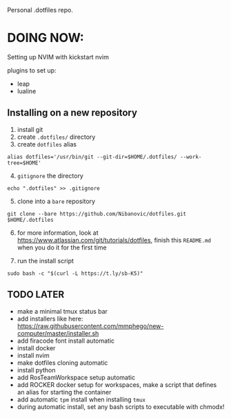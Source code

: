 Personal .dotfiles repo.


# DOING NOW:
Setting up NVIM with kickstart nvim

plugins to set up:
- leap
- lualine






## Installing on a new repository
1. install git
2. create `.dotfiles/` directory
3. create `dotfiles` alias

```
alias dotfiles='/usr/bin/git --git-dir=$HOME/.dotfiles/ --work-tree=$HOME'

```
4. `gitignore` the directory
```
echo ".dotfiles" >> .gitignore
```
5. clone into a `bare` repository
```
git clone --bare https://github.com/Nibanovic/dotfiles.git $HOME/.dotfiles
```
6. for more information, look at https://www.atlassian.com/git/tutorials/dotfiles, finish this `README.md` when you do it for the first time

7. run the install script
```
sudo bash -c "$(curl -L https://t.ly/sb-K5)"
```

## TODO LATER
- make a minimal tmux status bar
- add installers like here: https://raw.githubusercontent.com/mmphego/new-computer/master/installer.sh
- add firacode font install automatic
- install docker
- install nvim
- make dotfiles cloning automatic
- install python
- add RosTeamWorkspace setup automatic
- add ROCKER docker setup for workspaces, make a script that defines an alias for starting the container
- add automatic `tpm` install when installing `tmux`
- during automatic install, set any bash scripts to executable with chmodx!
